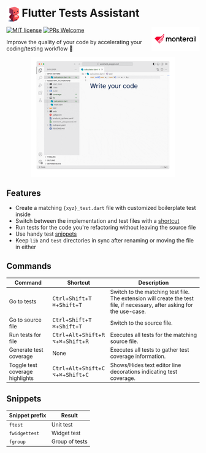 # <img src="./assets/mascot.png" align="left" height="40" alt="Flutter Tests Assistant mascot"> Flutter Tests Assistant

[![MIT license](https://img.shields.io/badge/license-MIT-blue.svg)](./LICENSE)
[![PRs Welcome](https://img.shields.io/badge/PRs-welcome-brightgreen.svg)](.)
<img src="./assets/monterail_logo.png" alt="Monterail's logo" width="25%" align="right"/>

Improve the quality of your code by accelerating your coding/testing workflow 🚀

<img src="./assets/fta_demo.gif" alt="Visual Studio code extension demo" width="75%" style="margin-left: 12.5%;" align="center">

## Features

* Create a matching `{xyz}_test.dart` file with customized boilerplate test inside
* Switch between the implementation and test files with a [shortcut](#commands)
* Run tests for the code you're refactoring without leaving the source file
* Use handy test [snippets](#snippets)
* Keep `lib` and `test` directories in sync after renaming or moving the file in either

## Commands

| Command | Shortcut | Description |
| --- | --- | --- |
| Go to tests        | <kbd>Ctrl</kbd>+<kbd>Shift</kbd>+<kbd>T</kbd><br /><kbd>⌘</kbd>+<kbd>Shift</kbd>+<kbd>T</kbd> | Switch to the matching test file. The extension will create the test file, if necessary, after asking for the use-case. |
| Go to source file  | <kbd>Ctrl</kbd>+<kbd>Shift</kbd>+<kbd>T</kbd> <br /> <kbd>⌘</kbd>+<kbd>Shift</kbd>+<kbd>T</kbd> | Switch to the source file. |
| Run tests for file | <kbd>Ctrl</kbd>+<kbd>Alt</kbd>+<kbd>Shift</kbd>+<kbd>R</kbd> <br /> <kbd>⌥</kbd>+<kbd>⌘</kbd>+<kbd>Shift</kbd>+<kbd>R</kbd> | Executes all tests for the matching source file. |
| Generate test coverage | None | Executes all tests to gather test coverage information. |
| Toggle test coverage highlights | <kbd>Ctrl</kbd>+<kbd>Alt</kbd>+<kbd>Shift</kbd>+<kbd>C</kbd> <br /> <kbd>⌥</kbd>+<kbd>⌘</kbd>+<kbd>Shift</kbd>+<kbd>C</kbd> | Shows/Hides text editor line decorations indicating test coverage. |

## Snippets

| Snippet prefix | Result                                            |
| -------------- | ------------------------------------------------------ |
| `ftest`        | Unit test |
| `fwidgettest`  | Widget test |
| `fgroup`       | Group of tests |
